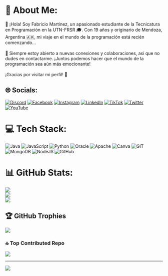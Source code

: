 # 💫 About Me:
🚀 ¡Hola! Soy Fabricio Martinez, un apasionado estudiante de la Tecnicatura en Programación en la UTN-FRSR 🎓. Con  19 años y originario de Mendoza, Argentina 🇦🇷, mi viaje en el mundo de la programación está recién comenzando...<br><br>💬 Siempre estoy abierto a nuevas conexiones y colaboraciones, así que no dudes en contactarme. ¡Juntos podemos hacer que el mundo de la programación sea aún más emocionante!<br><br>¡Gracias por visitar mi perfil! 🙌


## 🌐 Socials:
[![Discord](https://img.shields.io/badge/Discord-%237289DA.svg?logo=discord&logoColor=white)](https://discord.gg/x1Fabri) [![Facebook](https://img.shields.io/badge/Facebook-%231877F2.svg?logo=Facebook&logoColor=white)](https://facebook.com/FabriMartinez) [![Instagram](https://img.shields.io/badge/Instagram-%23E4405F.svg?logo=Instagram&logoColor=white)](https://instagram.com/faabrii._m) [![LinkedIn](https://img.shields.io/badge/LinkedIn-%230077B5.svg?logo=linkedin&logoColor=white)](https://linkedin.com/in/FabricioMartinez) [![TikTok](https://img.shields.io/badge/TikTok-%23000000.svg?logo=TikTok&logoColor=white)](https://tiktok.com/@faabrii._m) [![Twitter](https://img.shields.io/badge/Twitter-%231DA1F2.svg?logo=Twitter&logoColor=white)](https://twitter.com/FabriM24) [![YouTube](https://img.shields.io/badge/YouTube-%23FF0000.svg?logo=YouTube&logoColor=white)](https://youtube.com/@FabricioMartinez) 

# 💻 Tech Stack:
![Java](https://img.shields.io/badge/java-%23ED8B00.svg?style=for-the-badge&logo=java&logoColor=white) ![JavaScript](https://img.shields.io/badge/javascript-%23323330.svg?style=for-the-badge&logo=javascript&logoColor=%23F7DF1E) ![Python](https://img.shields.io/badge/python-3670A0?style=for-the-badge&logo=python&logoColor=ffdd54) ![Oracle](https://img.shields.io/badge/Oracle-F80000?style=for-the-badge&logo=oracle&logoColor=white) ![Apache](https://img.shields.io/badge/apache-%23D42029.svg?style=for-the-badge&logo=apache&logoColor=white) ![Canva](https://img.shields.io/badge/Canva-%2300C4CC.svg?style=for-the-badge&logo=Canva&logoColor=white) ![GIT](https://img.shields.io/badge/Git-fc6d26?style=for-the-badge&logo=git&logoColor=white) ![MongoDB](https://img.shields.io/badge/MongoDB-%234ea94b.svg?style=for-the-badge&logo=mongodb&logoColor=white) ![NodeJS](https://img.shields.io/badge/node.js-6DA55F?style=for-the-badge&logo=node.js&logoColor=white) ![GitHub](https://img.shields.io/badge/GitHub-%23121011.svg?style=for-the-badge&logo=github&logoColor=white)
# 📊 GitHub Stats:
![](https://github-readme-stats.vercel.app/api?username=x1Fabri&theme=yeblu&hide_border=false&include_all_commits=false&count_private=false)<br/>
![](https://github-readme-streak-stats.herokuapp.com/?user=x1Fabri&theme=yeblu&hide_border=false)<br/>
![](https://github-readme-stats.vercel.app/api/top-langs/?username=x1Fabri&theme=yeblu&hide_border=false&include_all_commits=false&count_private=false&layout=compact)

## 🏆 GitHub Trophies
![](https://github-profile-trophy.vercel.app/?username=x1Fabri&theme=alduin&no-frame=false&no-bg=true&margin-w=4)

### 🔝 Top Contributed Repo
![](https://github-contributor-stats.vercel.app/api?username=x1Fabri&limit=5&theme=nord&combine_all_yearly_contributions=true)

---
[![](https://visitcount.itsvg.in/api?id=x1Fabri&icon=2&color=12)](https://visitcount.itsvg.in)

<!-- Proudly created with GPRM ( https://gprm.itsvg.in ) -->
